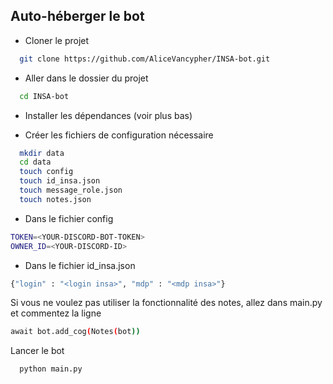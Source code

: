 
## Auto-héberger le bot

- Cloner le projet

```bash
  git clone https://github.com/AliceVancypher/INSA-bot.git
```

- Aller dans le dossier du projet
```bash
  cd INSA-bot
```

- Installer les dépendances (voir plus bas)

- Créer les fichiers de configuration nécessaire
```bash
  mkdir data
  cd data
  touch config
  touch id_insa.json
  touch message_role.json
  touch notes.json
```
- Dans le fichier config
```bash
TOKEN=<YOUR-DISCORD-BOT-TOKEN>
OWNER_ID=<YOUR-DISCORD-ID>
```
- Dans le fichier id_insa.json
```bash
{"login" : "<login insa>", "mdp" : "<mdp insa>"}
```
Si vous ne voulez pas utiliser la fonctionnalité des notes, allez dans main.py et commentez la ligne
```bash
await bot.add_cog(Notes(bot))
```

Lancer le bot

```bash
  python main.py
```

